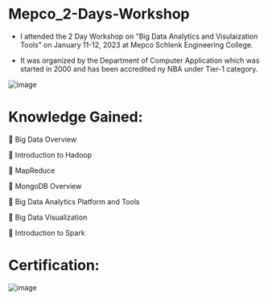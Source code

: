 # Mepco_2-Days-Workshop

* I attended the 2 Day Workshop on "Big Data Analytics and Visulaization Tools" on January 11-12, 2023 at Mepco Schlenk Engineering College.

* It was organized by the Department of Computer Application which was started in 2000 and has been accredited ny NBA under Tier-1 category.

 ![image](https://github.com/ArjuArch/Mepco_2-Days-Workshop/assets/102756303/89847aa7-1378-4d99-9663-17bbc5cda74b)


# Knowledge Gained:

💫 Big Data Overview

💫 Introduction to Hadoop

💫 MapReduce

💫 MongoDB Overview

💫 Big Data Analytics Platform and Tools

💫 Big Data Visualization

💫 Introduction to Spark

# Certification:

![image](https://github.com/ArjuArch/Mepco_2-Days-Workshop/assets/102756303/b929ea1f-77bf-433b-8496-3e3304b5a3d4)
